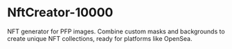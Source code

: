 # NftCreator-10000
NFT generator for PFP images. Combine custom masks and backgrounds to create unique NFT collections, ready for platforms like OpenSea.
